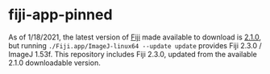 # fiji-app-pinned
As of 1/18/2021, the latest version of [Fiji](https://fiji.sc) made available to download is [2.1.0](https://downloads.imagej.net/fiji/latest/fiji-linux64.zip), but running `./Fiji.app/ImageJ-linux64 --update update` provides Fiji 2.3.0 / ImageJ 1.53f. This repository includes Fiji 2.3.0, updated from the available 2.1.0 downloadable version.
